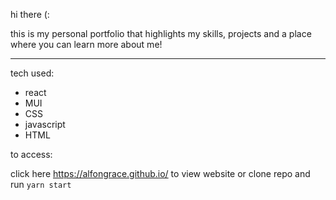 hi there (: 

this is my personal portfolio that highlights my skills, projects and a place where you can learn more about me! 
___________________________________________ 

tech used: 
- react
- MUI
- CSS
- javascript
-  HTML


to access:

click here https://alfongrace.github.io/ to view website or clone repo and run `yarn start`
